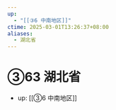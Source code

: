 ```yaml
---
up:
  - "[[③6 中南地区]]"
ctime: 2025-03-01T13:26:37+08:00
aliases:
  - 湖北省
---
```


# ③63 湖北省

- up: [[③6 中南地区]]
